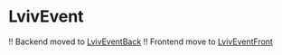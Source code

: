 # LvivEvent

!! Backend moved to [LvivEventBack](https://github.com/KangaroosInAntarcitica/LvivEventBack)
!! Frontend move to [LvivEventFront](https://github.com/KangaroosInAntarctica/LvivEventFront)
